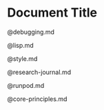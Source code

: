 # Document Title


@debugging.md

@lisp.md

@style.md

@research-journal.md

@runpod.md

@core-principles.md
